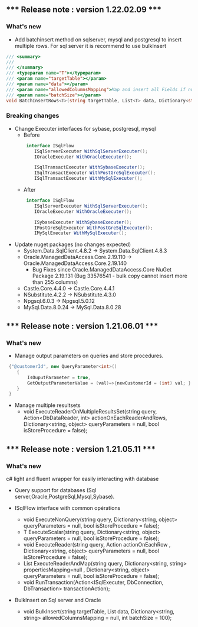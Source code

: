 
## *** Release note : version 1.22.02.09 ***
###  What's new 

- Add batchinsert method on sqlserver, mysql and postgresql to insert multiple rows. For sql server it is recommend to use bulkInsert
``` c#
/// <summary>
/// 
/// </summary>
/// <typeparam name="T"></typeparam>
/// <param name="targetTable"></param>
/// <param name="data"></param>
/// <param name="allowedColumnsMapping">Map and insert all Fields if null</param>
/// <param name="batchSize"></param>
void BatchInsertRows<T>(string targetTable, List<T> data, Dictionary<string, string> allowedColumnsMapping = null, int batchSize = 100);
```
###  Breaking changes 
- Change Executer interfaces for sybase, postgresql, mysql   
    - Before 
        ``` c#
         interface ISqlFlow     
            ISqlServerExecuter WithSqlServerExecuter(); 
            IOracleExecuter WithOracleExecuter(); 

            ISqlTransactExecuter WithSybaseExecuter(); 
            ISqlTransactExecuter WithPostGreSqlExecuter(); 
            ISqlTransactExecuter WithMySqlExecuter();  
        ```   
    - After 
        ``` c#
         interface ISqlFlow     
            ISqlServerExecuter WithSqlServerExecuter(); 
            IOracleExecuter WithOracleExecuter(); 

            ISybaseExecuter WithSybaseExecuter(); 
            IPostGreSqlExecuter WithPostGreSqlExecuter(); 
            IMySqlExecuter WithMySqlExecuter();  
        ```   
- Update nuget packages (no changes expected)
     - System.Data.SqlClient.4.8.2 -> System.Data.SqlClient.4.8.3
     - Oracle.ManagedDataAccess.Core.2.19.110 -> Oracle.ManagedDataAccess.Core.2.19.140
         - Bug Fixes since Oracle.ManagedDataAccess.Core NuGet Package 2.19.131 (Bug 33576541 - bulk copy cannot insert more than 255 columns)
     - Castle.Core.4.4.0 -> Castle.Core.4.4.1
     - NSubstitute.4.2.2 -> NSubstitute.4.3.0
     - Npgsql.6.0.3 -> Npgsql.5.0.12
     - MySql.Data.8.0.24 -> MySql.Data.8.0.28


## *** Release note : version 1.21.06.01 ***
###  What's new 

- Manage output parameters on queries and store procedures.
``` c#
 {"@customerId", new QueryParameter<int>()  
	{
		IsOuputParameter = true,
		GetOutputParameterValue = (val)=>{newCustomerId = (int) val; }
	}
 }
```
- Manage multiple resultsets   
    - void ExecuteReaderOnMultipleResultsSet(string query, Action<DbDataReader, int> actionOnEachReaderAndRows, Dictionary<string, object> queryParameters = null, bool isStoreProcedure = false);    
  

## *** Release note : version 1.21.05.11 ***
###  What's new 
c# light and fluent wrapper for easily interacting with database 
- Query support for databases (Sql server,Oracle,PostgreSql,Mysql,Sybase).
- ISqlFlow interface with common opérations   
    - void ExecuteNonQuery(string query, Dictionary<string, object> queryParameters = null, bool isStoreProcedure = false);          
    - T ExecuteScalar<T>(string query, Dictionary<string, object> queryParameters = null, bool isStoreProcedure = false);        
    - void ExecuteReader(string query, Action<DbDataReader> actionOnEachRow
            , Dictionary<string, object> queryParameters = null, bool isStoreProcedure = false); 
    - List<T> ExecuteReaderAndMap<T>(string query, Dictionary<string, string> propertiesMapping=null
            , Dictionary<string, object> queryParameters = null, bool isStoreProcedure = false);
    - void RunTransaction(Action<ISqlExecuter, DbConnection, DbTransaction> transactionAction);
   
- BulkInsert on Sql server and Oracle   
  - void BulkInsert<T>(string targetTable, List<T> data, Dictionary<string, string> allowedColumnsMapping = null, int batchSize = 100);
 
 
 

 
